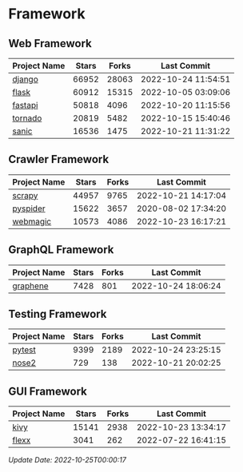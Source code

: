 # Framework

## Web Framework
| Project Name | Stars | Forks | Last Commit |
| ------------ | ----- | ----- | ----------- |
| [django](https://github.com/django/django) | 66952 | 28063 | 2022-10-24 11:54:51 |
| [flask](https://github.com/pallets/flask) | 60912 | 15315 | 2022-10-05 03:09:06 |
| [fastapi](https://github.com/tiangolo/fastapi) | 50818 | 4096 | 2022-10-20 11:15:56 |
| [tornado](https://github.com/tornadoweb/tornado) | 20819 | 5482 | 2022-10-15 15:40:46 |
| [sanic](https://github.com/sanic-org/sanic) | 16536 | 1475 | 2022-10-21 11:31:22 |

## Crawler Framework
| Project Name | Stars | Forks | Last Commit |
| ------------ | ----- | ----- | ----------- |
| [scrapy](https://github.com/scrapy/scrapy) | 44957 | 9765 | 2022-10-21 14:17:04 |
| [pyspider](https://github.com/binux/pyspider) | 15622 | 3657 | 2020-08-02 17:34:20 |
| [webmagic](https://github.com/code4craft/webmagic) | 10573 | 4086 | 2022-10-23 16:17:21 |

## GraphQL Framework
| Project Name | Stars | Forks | Last Commit |
| ------------ | ----- | ----- | ----------- |
| [graphene](https://github.com/graphql-python/graphene) | 7428 | 801 | 2022-10-24 18:06:24 |

## Testing Framework
| Project Name | Stars | Forks | Last Commit |
| ------------ | ----- | ----- | ----------- |
| [pytest](https://github.com/pytest-dev/pytest) | 9399 | 2189 | 2022-10-24 23:25:15 |
| [nose2](https://github.com/nose-devs/nose2) | 729 | 138 | 2022-10-21 20:02:25 |

## GUI Framework
| Project Name | Stars | Forks | Last Commit |
| ------------ | ----- | ----- | ----------- |
| [kivy](https://github.com/kivy/kivy) | 15141 | 2938 | 2022-10-23 13:34:17 |
| [flexx](https://github.com/flexxui/flexx) | 3041 | 262 | 2022-07-22 16:41:15 |

*Update Date: 2022-10-25T00:00:17*